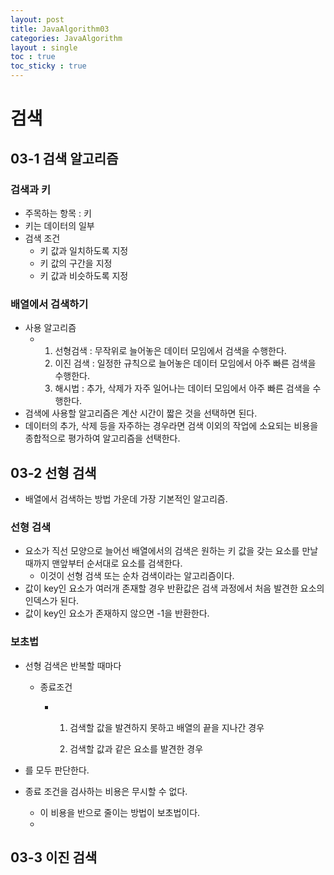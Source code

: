 ```yaml
---
layout: post
title: JavaAlgorithm03
categories: JavaAlgorithm
layout : single
toc : true 
toc_sticky : true
---
```


# 검색

## 03-1 검색 알고리즘

### 검색과 키

- 주목하는 항목 : 키
- 키는 데이터의 일부
- 검색 조건
  - 키 값과 일치하도록 지정
  - 키 값의 구간을 지정
  - 키 값과 비슷하도록 지정



### 배열에서 검색하기

- 사용 알고리즘
  - 1. 선형검색 : 무작위로 늘어놓은 데이터 모임에서 검색을 수행한다.
    2. 이진 검색 : 일정한 규칙으로 늘어놓은 데이터 모임에서 아주 빠른 검색을 수행한다.
    3. 해시법 : 추가, 삭제가 자주 일어나는 데이터 모임에서 아주 빠른 검색을 수행한다.
- 검색에 사용할 알고리즘은 계산 시간이 짧은 것을 선택하면 된다.
- 데이터의 추가, 삭제 등을 자주하는 경우라면 검색 이외의 작업에 소요되는 비용을 종합적으로 평가하여 알고리즘을 선택한다.



## 03-2 선형 검색

- 배열에서 검색하는 방법 가운데 가장 기본적인 알고리즘.



### 선형 검색

- 요소가 직선 모양으로 늘어선 배열에서의 검색은 원하는 키 값을 갖는 요소를 만날 때까지 맨앞부터 순서대로 요소를 검색한다.
  - 이것이 선형 검색 또는 순차 검색이라는 알고리즘이다.
- 값이 key인 요소가 여러개 존재할 경우 반환값은 검색 과정에서 처음 발견한 요소의 인덱스가 된다.
- 값이 key인 요소가 존재하지 않으면 -1을 반환한다.



### 보초법

- 선형 검색은 반복할 때마다 

  - 종료조건 

    - 1. 검색할 값을 발견하지 못하고 배열의 끝을 지나간 경우 

      2. 검색할 값과 같은 요소를 발견한 경우

- 를 모두 판단한다.

- 종료 조건을 검사하는 비용은 무시할 수 없다.
  - 이 비용을 반으로 줄이는 방법이 보초법이다.
  - 



## 03-3 이진 검색





​     







